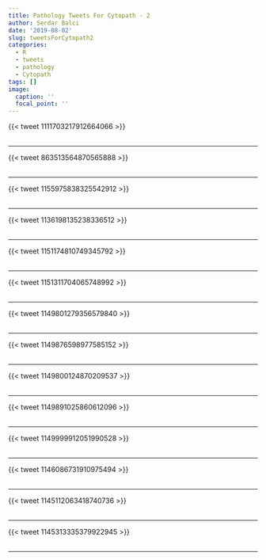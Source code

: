 ```yaml
---
title: Pathology Tweets For Cytopath - 2
author: Serdar Balci
date: '2019-08-02'
slug: tweetsForCytopath2
categories:
  - R
  - tweets
  - pathology
  - Cytopath
tags: []
image:
  caption: ''
  focal_point: ''
---
```



{{< tweet 1111703217912664066 >}}
<br>
<br>
<hr>
{{< tweet 863513564870565888 >}}
<br>
<br>
<hr>
{{< tweet 1155975838325542912 >}}
<br>
<br>
<hr>
{{< tweet 1136198135238336512 >}}
<br>
<br>
<hr>
{{< tweet 1151174810749345792 >}}
<br>
<br>
<hr>
{{< tweet 1151311704065748992 >}}
<br>
<br>
<hr>
{{< tweet 1149801279356579840 >}}
<br>
<br>
<hr>
{{< tweet 1149876598977585152 >}}
<br>
<br>
<hr>
{{< tweet 1149800124870209537 >}}
<br>
<br>
<hr>
{{< tweet 1149891025860612096 >}}
<br>
<br>
<hr>
{{< tweet 1149999912051990528 >}}
<br>
<br>
<hr>
{{< tweet 1146086731910975494 >}}
<br>
<br>
<hr>
{{< tweet 1145112063418740736 >}}
<br>
<br>
<hr>
{{< tweet 1145313335379922945 >}}
<br>
<br>
<hr>
